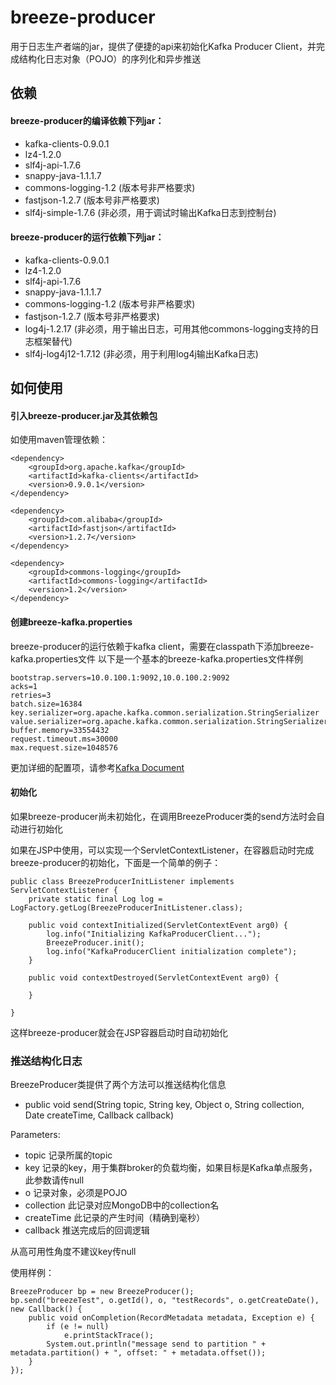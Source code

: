 # breeze-producer
用于日志生产者端的jar，提供了便捷的api来初始化Kafka Producer Client，并完成结构化日志对象（POJO）的序列化和异步推送

## 依赖
#### breeze-producer的编译依赖下列jar：
* kafka-clients-0.9.0.1
* lz4-1.2.0
* slf4j-api-1.7.6
* snappy-java-1.1.1.7
* commons-logging-1.2 (版本号非严格要求)
* fastjson-1.2.7 (版本号非严格要求)
* slf4j-simple-1.7.6 (非必须，用于调试时输出Kafka日志到控制台)

#### breeze-producer的运行依赖下列jar：
* kafka-clients-0.9.0.1
* lz4-1.2.0
* slf4j-api-1.7.6
* snappy-java-1.1.1.7
* commons-logging-1.2 (版本号非严格要求)
* fastjson-1.2.7 (版本号非严格要求)
* log4j-1.2.17 (非必须，用于输出日志，可用其他commons-logging支持的日志框架替代)
* slf4j-log4j12-1.7.12 (非必须，用于利用log4j输出Kafka日志)


## 如何使用
#### 引入breeze-producer.jar及其依赖包

如使用maven管理依赖：

    <dependency>
        <groupId>org.apache.kafka</groupId>
        <artifactId>kafka-clients</artifactId>
        <version>0.9.0.1</version>
    </dependency>
    
    <dependency>
        <groupId>com.alibaba</groupId>
        <artifactId>fastjson</artifactId>
        <version>1.2.7</version>
    </dependency>
    
    <dependency>
        <groupId>commons-logging</groupId>
        <artifactId>commons-logging</artifactId>
        <version>1.2</version>
    </dependency>

#### 创建breeze-kafka.properties
breeze-producer的运行依赖于kafka client，需要在classpath下添加breeze-kafka.properties文件
以下是一个基本的breeze-kafka.properties文件样例

    bootstrap.servers=10.0.100.1:9092,10.0.100.2:9092
    acks=1
    retries=3
    batch.size=16384
    key.serializer=org.apache.kafka.common.serialization.StringSerializer
    value.serializer=org.apache.kafka.common.serialization.StringSerializer
    buffer.memory=33554432
    request.timeout.ms=30000
    max.request.size=1048576

更加详细的配置项，请参考[Kafka Document](http://kafka.apache.org/documentation.html#producerconfigs)

#### 初始化
如果breeze-producer尚未初始化，在调用BreezeProducer类的send方法时会自动进行初始化

如果在JSP中使用，可以实现一个ServletContextListener，在容器启动时完成breeze-producer的初始化，下面是一个简单的例子：

    public class BreezeProducerInitListener implements ServletContextListener {
    	private static final Log log = LogFactory.getLog(BreezeProducerInitListener.class);
    
    	public void contextInitialized(ServletContextEvent arg0) {
    		log.info("Initializing KafkaProducerClient...");
    		BreezeProducer.init();
    		log.info("KafkaProducerClient initialization complete");
    	}
    
    	public void contextDestroyed(ServletContextEvent arg0) {
		
    	}

    }


这样breeze-producer就会在JSP容器启动时自动初始化

### 推送结构化日志
BreezeProducer类提供了两个方法可以推送结构化信息

* public void send(String topic, String key, Object o, String collection, Date createTime, Callback callback)

Parameters:
* topic 记录所属的topic
* key 记录的key，用于集群broker的负载均衡，如果目标是Kafka单点服务，此参数请传null
* o 记录对象，必须是POJO
* collection 此记录对应MongoDB中的collection名
* createTime 此记录的产生时间（精确到毫秒）
* callback 推送完成后的回调逻辑

从高可用性角度不建议key传null

使用样例：

    BreezeProducer bp = new BreezeProducer();
    bp.send("breezeTest", o.getId(), o, "testRecords", o.getCreateDate(), new Callback() {
        public void onCompletion(RecordMetadata metadata, Exception e) {
            if (e != null)
                e.printStackTrace();
            System.out.println("message send to partition " + metadata.partition() + ", offset: " + metadata.offset());
        }
    });
